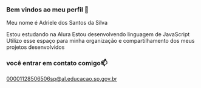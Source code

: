 ### Bem vindos ao meu perfil 🖤

Meu nome é Adriele dos Santos da Silva

Estou estudando na Alura
Estou desenvolvendo linguagem de JavaScript
Utilizo esse espaço para minha organização e compartilhamento dos meus projetos desenvolvidos

### você entrar em contato comigo📫

00001128506506sp@al.educacao.sp.gov.br
